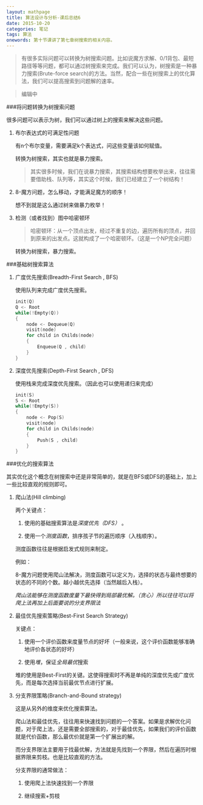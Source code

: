 ```yaml
---
layout: mathpage
title: 算法设计与分析-课后总结6
date: 2015-10-20
categories: 笔记
tags: 算法
onewords: 第十节课讲了第七章树搜索的相关内容。
---
```

> 有很多实际问题可以转换为树搜索问题。比如说魔方求解、0/1背包、最短路径等等问题，都可以通过树搜索来完成。我们可以认为，树搜索是一种暴力搜索(Brute-force search)的方法。当然，配合一些在树搜索上的优化算法，我们可以提高搜索到问题解的速率。

> 编辑中

###将问题转换为树搜索问题

很多问题可以表示为树，我们可以通过树上的搜索来解决这些问题。

1. 布尔表达式的可满足性问题

    有n个布尔变量，需要满足k个表达式，问这些变量该如何赋值。

    转换为树搜索，其实也就是暴力搜索。

    > 其实很多时候，我们在说暴力搜索，其搜索结构想要枚举出来，往往需要借助栈、队列等，其实这个时候，我们已经建立了一个树结构！

2. 8-魔方问题，怎么移动，才能满足魔方的顺序！

    想不到就是这么通过树来做暴力枚举！

3. 检测（或者找到）图中哈密顿环

    > 哈密顿环：从一个顶点出发，经过不重复的边，遍历所有的顶点，并回到原来的出发点。这就构成了一个哈密顿环。（这是一个NP完全问题）

    转换为树搜索，暴力搜索。


###基础树搜索算法

1. 广度优先搜索(Breadth-First Search , BFS)
    
    使用队列来完成广度优先搜索。

    ```c++
    init(Q)
    Q <- Root
    while(!Empty(Q))
    {
        node <- Dequeue(Q)
        visit(node) 
        for child in Childs(node) 
        {
            Enqueue(Q , child) 
        }
    }
    ```

2. 深度优先搜索(Depth-First Search , DFS)

    使用栈来完成深度优先搜索。（因此也可以使用递归来完成）

    ```C++
    init(S)
    S <- Root
    while(!Empty(S))
    {
        node <- Pop(S)
        visit(node) 
        for child in Childs(node)
        {
            Push(S , child)
        }
    }
    ```

###优化的搜索算法

其实优化这个概念在树搜索中还是非常简单的，就是在BFS或DFS的基础上，加上一些比较直观的规则即可。

1. 爬山法(Hill climbing)

    两个关键点：

    1. 使用的基础搜索算法是*深度优先（DFS）* 。

    2. 使用一个*测度函数*，排序孩子节的遍历顺序（入栈顺序）。

    测度函数往往是根据启发式规则来制定。

    例如：

    8-魔方问题使用爬山法解决，测度函数可以定义为，选择的状态与最终想要的状态的不同的个数。越小越优先选择（当然越后入栈）。

    *爬山法能够在测度函数度量下最快得到局部最优解。（贪心）*所以往往可以将爬上法再加上后面要说的*分支界限法* 

2. 最佳优先搜索策略(Best-First Search Strategy)

    关键点：

    1. 使用一个评价函数来度量节点的好坏（一般来说，这个评价函数能够准确地评价各状态的好坏）

    2. 使用*堆*，保证*全局最优*搜索

    堆的使用是Best-First的关键。这使得搜索时不再是单纯的深度优先或广度优先，而是每次选择当前最优节点进行扩展。

3. 分支界限策略(Branch-and-Bound strategy)

    这是从另外的维度来优化搜索算法。

    爬山法和最佳优先，往往用来快速找到问题的一个答案。如果是求解优化问题，对于爬上法，还是需要全部搜索的，对于最佳优先，如果我们的评价函数就是代价函数，那么最优价就是第一个扩展出的解。

    而分支界限法主要用于找最优解，方法就是先找到一个界限，然后在遍历时根据界限来剪枝。也是比较直观的方法。

    分支界限的通常做法：

    1. 使用爬上法快速找到一个界限

    2. 继续搜索+剪枝

    